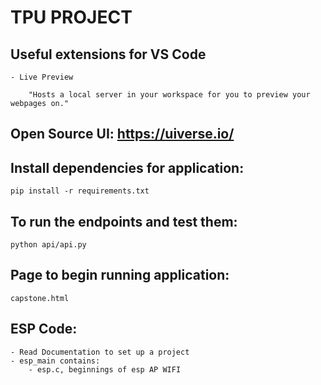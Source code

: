 # TPU PROJECT

## Useful extensions for VS Code
    - Live Preview

        "Hosts a local server in your workspace for you to preview your webpages on."

## Open Source UI: https://uiverse.io/

## Install dependencies for application:
    pip install -r requirements.txt

## To run the endpoints and test them:
    python api/api.py

## Page to begin running application:
    capstone.html

## ESP Code:
    - Read Documentation to set up a project
    - esp_main contains:
        - esp.c, beginnings of esp AP WIFI